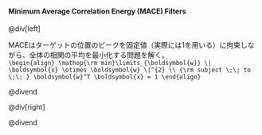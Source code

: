 #### Minimum Average Correlation Energy (MACE) Filters

@div[left]

MACEはターゲットの位置のピークを固定値（実際には1を用いる）に拘束しながら、全体の相関の平均を最小化する問題を解く。<br>
`\begin{align} \mathop{\rm min}\limits_{\boldsymbol{w}} \| \boldsymbol{x} \otimes \boldsymbol{w} \|^{2} \\ {\rm subject \;\; to \;\; } \boldsymbol{w}^T \boldsymbol{x} = 1 \end{align}`

@divend

@div[right]

@divend
